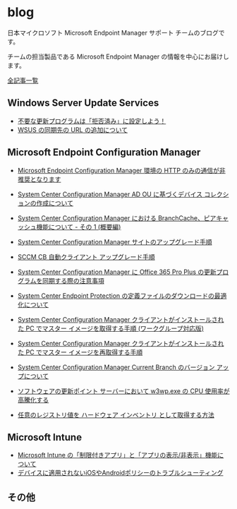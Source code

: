 # blog
日本マイクロソフト Microsoft Endpoint Manager サポート チームのブログです。

チームの担当製品である Microsoft Endpoint Manager の情報を中心にお届けします。

[全記事一覧](https://jpmem.github.io/blog/archives/)

## Windows Server Update Services
- [不要な更新プログラムは「拒否済み」に設定しよう！](./articles/wsus/不要な更新プログラムは拒否済みに設定しよう！.md)
- [WSUS の同期先の URL の追加について](./articles/wsus/WSUS_の同期先の_URL_の追加について.md)

## Microsoft Endpoint Configuration Manager
- [Microsoft Endpoint Configuration Manager 環境の HTTP のみの通信が非推奨となります](./articles/mecm/20210414_01.md)

- [System Center Configuration Manager AD OU に基づくデバイス コレクションの作成について](./articles/mecm/20181010_01.md)
- [System Center Configuration Manager における BranchCache、ピアキャッシュ機能について - その 1 (概要編)](./articles/mecm/20180911_01.md)
- [System Center Configuration Manager サイトのアップグレード手順](./articles/mecm/20180823_02.md)
- [SCCM CB 自動クライアント アップグレード手順](./articles/mecm/20180823_01.md)
- [System Center Configuration Manager に Office 365 Pro Plus の更新プログラムを同期する際の注意事項](./articles/mecm/20180509_01.md)
- [System Center Endpoint Protection の定義ファイルのダウンロードの最適化について](./articles/mecm/20180308_01.md)
- [System Center Configuration Manager クライアントがインストールされた PC でマスター イメージを取得する手順 (ワークグループ対応版)](./articles/mecm/20171107_01.md)
- [System Center Configuration Manager クライアントがインストールされた PC でマスター イメージを再取得する手順](./articles/mecm/20171025_01.md)
- [System Center Configuration Manager Current Branch のバージョン アップについて](./articles/mecm/20170818_01.md)
- [ソフトウェアの更新ポイント サーバーにおいて w3wp.exe の CPU 使用率が高騰化する](./articles/mecm/20170808_01.md)
- [任意のレジストリ値を ハードウェア インベントリ として取得する方法](./articles/mecm/20140818_01.md)

## Microsoft Intune

- [Microsoft Intune の「制限付きアプリ」と「アプリの表示/非表示」機能について](./articles/intune/MicrosoftIntune_constraintedapp_and_displayfunction.md)
- [デバイスに適用されないiOSやAndroidポリシーのトラブルシューティング](./articles/intune/デバイスに適用されないiOSやAndroidポリシーのトラブルシューティング.md)


## その他
